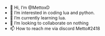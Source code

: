 - 👋 Hi, I’m @MettoxD
- 👀 I’m interested in coding lua and python.
- 🌱 I’m currently learning lua.
- 💞️ I’m looking to collaborate on nothing
- 📫 How to reach me via discord Metto#2418

<!---
MettoxD/MettoxD is a ✨ special ✨ repository because its `README.md` (this file) appears on your GitHub profile.
You can click the Preview link to take a look at your changes.
--->
